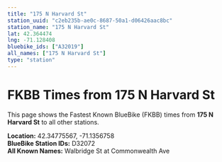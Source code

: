 ```yaml
---
title: "175 N Harvard St"
station_uuid: "c2eb235b-ae0c-8687-50a1-d06426aac8bc"
station_name: "175 N Harvard St"
lat: 42.364474
lng: -71.128408
bluebike_ids: ["A32019"]
all_names: ["175 N Harvard St"]
type: "station"
---
```


# FKBB Times from 175 N Harvard St

This page shows the Fastest Known BlueBike (FKBB) times from **175 N Harvard St** to all other stations.

**Location:** 42.34775567, -71.1356758  
**BlueBike Station IDs:** D32072  
**All Known Names:** Walbridge St at Commonwealth Ave

